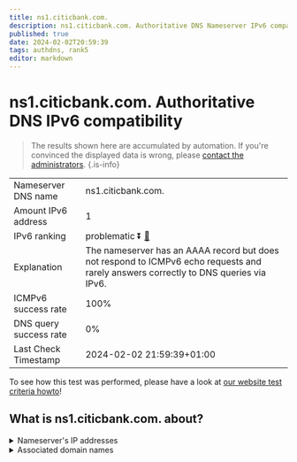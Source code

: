 ```yaml
---
title: ns1.citicbank.com.
description: ns1.citicbank.com. Authoritative DNS Nameserver IPv6 compatibility
published: true
date: 2024-02-02T20:59:39
tags: authdns, rank5
editor: markdown
---
```


# ns1.citicbank.com. Authoritative DNS IPv6 compatibility

> The results shown here are accumulated by automation. If you're convinced the displayed data is wrong, please [contact the administrators](/howto/chat). 
{.is-info}




|   |   |
| - | - |
| Nameserver DNS name | ns1.citicbank.com.
| Amount IPv6 address | 1
| IPv6 ranking | problematic :arrow_double_down: [🔗](/howto/ranking) |
| Explanation | The nameserver has an AAAA record but does not respond to ICMPv6 echo requests and rarely answers correctly to DNS queries via IPv6. |
| ICMPv6 success rate | 100%|
| DNS query success rate | 0% |
| Last Check Timestamp | 2024-02-02 21:59:39+01:00 |

To see how this test was performed, please have a look at [our website test criteria howto](/howto/testcriteria/authdns)!


## What is ns1.citicbank.com. about?




<details>
<summary>Nameserver's IP addresses</summary>

240e:604:203:a00::3

</details>



<details>
<summary>Associated domain names</summary>

www.citicbank.com

</details>
